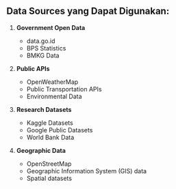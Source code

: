 ## Data Sources yang Dapat Digunakan:
1. **Government Open Data**
   - data.go.id
   - BPS Statistics
   - BMKG Data

2. **Public APIs**
   - OpenWeatherMap
   - Public Transportation APIs
   - Environmental Data

3. **Research Datasets**
   - Kaggle Datasets
   - Google Public Datasets
   - World Bank Data

4. **Geographic Data**
   - OpenStreetMap
   - Geographic Information System (GIS) data
   - Spatial datasets

